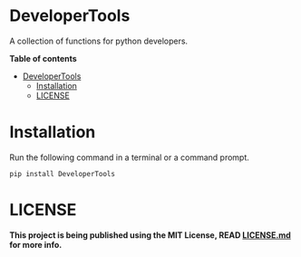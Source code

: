 # DeveloperTools
A collection of functions for python developers.

**Table of contents**

* [DeveloperTools](https://github.com/ANDREI12333/DeveloperTools#developertools)
    * [Installation](https://github.com/ANDREI12333/DeveloperTools/#installation)
    * [LICENSE](https://github.com/ANDREI12333/DeveloperTools/#license)

# Installation
Run the following command in a terminal or a command prompt.
```
pip install DeveloperTools
```
# LICENSE
**This project is being published using the MIT License, READ [LICENSE.md](https://github.com/ANDREI12333/DeveloperTools/blob/main/LICENSE.md) for more info.**
